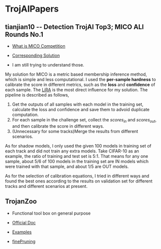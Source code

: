 # TrojAIPapers

## tianjian10 -- Detection TrojAI Top3; MICO ALl Rounds No.1
* [What is MICO Competition](https://microsoft.github.io/MICO/)
* [Corresponding Solution](https://github.com/microsoft/MICO/commit/e7ddf3e0329b7315901fb764dca7e3c94e8c0cb5)

* I am still trying to understand those.



My solution for MICO is a metric based membership inference method, which is simple and less computational. I used the **per-sample hardness** to calibrate the score in different metrics, such as the **loss** and **confidence** of each sample. The [LiRA](https://arxiv.org/abs/2112.03570v1) is the most direct influence for my solution. The pipeline is described as follows,

 1. Get the outputs of all samples with each model in the training set, calculate the loss and confidence and save them to advoid duplicate computation.
 2. For each sample in the challenge set, collect the $scores_{in}$ and $scores_{out}$, and then calibrate the score in different ways.
 3. (Unnecessary for some tracks)Merge the results from different scenarios.

 As for shadow models, I only used the given 100 models in training set of each track and did not train any extra models. Take CIFAR-10 as an example, the ratio of training and test set is 5:1. That means for any one sample, about 5/6 of 100 models in the training set are IN models which were trained with that sample, and about 1/5 are OUT models.

 As for the selection of calibration equations, I tried in different ways and found the best ones according to the results on validation set for different tracks and different scenarios at present.




## TrojanZoo
* Functional tool box on general purpose

* [Official Doc](https://ain-soph.github.io/trojanzoo/tutorials/basic.html)
* [Examples](https://github.com/ain-soph/trojanzoo/tree/main/examples)

* [finePruning](https://github.com/ain-soph/trojanzoo/blob/main/trojanvision/defenses/backdoor/attack_agnostic/fine_pruning.py)


